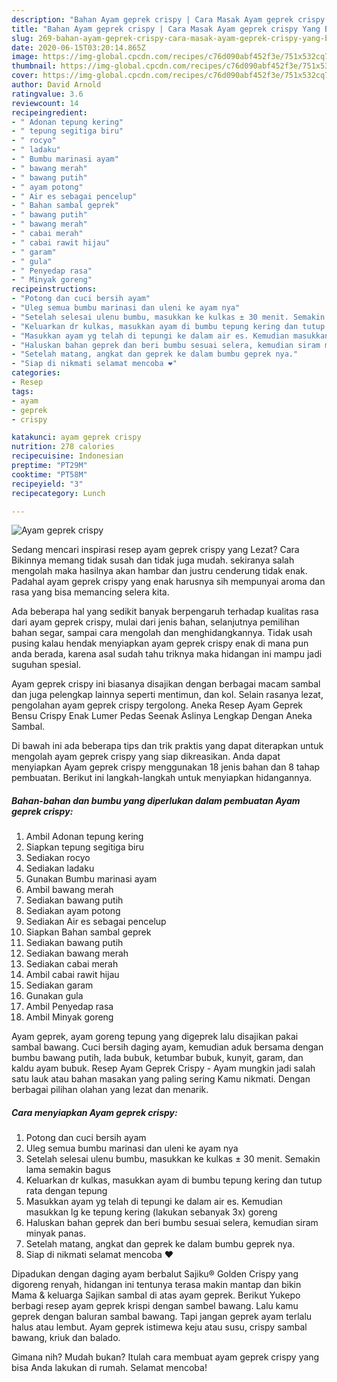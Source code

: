 ```yaml
---
description: "Bahan Ayam geprek crispy | Cara Masak Ayam geprek crispy Yang Bisa Manjain Lidah"
title: "Bahan Ayam geprek crispy | Cara Masak Ayam geprek crispy Yang Bisa Manjain Lidah"
slug: 269-bahan-ayam-geprek-crispy-cara-masak-ayam-geprek-crispy-yang-bisa-manjain-lidah
date: 2020-06-15T03:20:14.865Z
image: https://img-global.cpcdn.com/recipes/c76d090abf452f3e/751x532cq70/ayam-geprek-crispy-foto-resep-utama.jpg
thumbnail: https://img-global.cpcdn.com/recipes/c76d090abf452f3e/751x532cq70/ayam-geprek-crispy-foto-resep-utama.jpg
cover: https://img-global.cpcdn.com/recipes/c76d090abf452f3e/751x532cq70/ayam-geprek-crispy-foto-resep-utama.jpg
author: David Arnold
ratingvalue: 3.6
reviewcount: 14
recipeingredient:
- " Adonan tepung kering"
- " tepung segitiga biru"
- " rocyo"
- " ladaku"
- " Bumbu marinasi ayam"
- " bawang merah"
- " bawang putih"
- " ayam potong"
- " Air es sebagai pencelup"
- " Bahan sambal geprek"
- " bawang putih"
- " bawang merah"
- " cabai merah"
- " cabai rawit hijau"
- " garam"
- " gula"
- " Penyedap rasa"
- " Minyak goreng"
recipeinstructions:
- "Potong dan cuci bersih ayam"
- "Uleg semua bumbu marinasi dan uleni ke ayam nya"
- "Setelah selesai ulenu bumbu, masukkan ke kulkas ± 30 menit. Semakin lama semakin bagus"
- "Keluarkan dr kulkas, masukkan ayam di bumbu tepung kering dan tutup rata dengan tepung"
- "Masukkan ayam yg telah di tepungi ke dalam air es. Kemudian masukkan lg ke tepung kering (lakukan sebanyak 3x) goreng"
- "Haluskan bahan geprek dan beri bumbu sesuai selera, kemudian siram minyak panas."
- "Setelah matang, angkat dan geprek ke dalam bumbu geprek nya."
- "Siap di nikmati selamat mencoba ❤"
categories:
- Resep
tags:
- ayam
- geprek
- crispy

katakunci: ayam geprek crispy 
nutrition: 278 calories
recipecuisine: Indonesian
preptime: "PT29M"
cooktime: "PT58M"
recipeyield: "3"
recipecategory: Lunch

---
```



![Ayam geprek crispy](https://img-global.cpcdn.com/recipes/c76d090abf452f3e/751x532cq70/ayam-geprek-crispy-foto-resep-utama.jpg)

Sedang mencari inspirasi resep ayam geprek crispy yang Lezat? Cara Bikinnya memang tidak susah dan tidak juga mudah. sekiranya salah mengolah maka hasilnya akan hambar dan justru cenderung tidak enak. Padahal ayam geprek crispy yang enak harusnya sih mempunyai aroma dan rasa yang bisa memancing selera kita.

Ada beberapa hal yang sedikit banyak berpengaruh terhadap kualitas rasa dari ayam geprek crispy, mulai dari jenis bahan, selanjutnya pemilihan bahan segar, sampai cara mengolah dan menghidangkannya. Tidak usah pusing kalau hendak menyiapkan ayam geprek crispy enak di mana pun anda berada, karena asal sudah tahu triknya maka hidangan ini mampu jadi suguhan spesial.

Ayam geprek crispy ini biasanya disajikan dengan berbagai macam sambal dan juga pelengkap lainnya seperti mentimun, dan kol. Selain rasanya lezat, pengolahan ayam geprek crispy tergolong. Aneka Resep Ayam Geprek Bensu Crispy Enak Lumer Pedas Seenak Aslinya Lengkap Dengan Aneka Sambal.


Di bawah ini ada beberapa tips dan trik praktis yang dapat diterapkan untuk mengolah ayam geprek crispy yang siap dikreasikan. Anda dapat menyiapkan Ayam geprek crispy menggunakan 18 jenis bahan dan 8 tahap pembuatan. Berikut ini langkah-langkah untuk menyiapkan hidangannya.

<!--inarticleads1-->

##### Bahan-bahan dan bumbu yang diperlukan dalam pembuatan Ayam geprek crispy:

1. Ambil  Adonan tepung kering
1. Siapkan  tepung segitiga biru
1. Sediakan  rocyo
1. Sediakan  ladaku
1. Gunakan  Bumbu marinasi ayam
1. Ambil  bawang merah
1. Sediakan  bawang putih
1. Sediakan  ayam potong
1. Sediakan  Air es sebagai pencelup
1. Siapkan  Bahan sambal geprek
1. Sediakan  bawang putih
1. Sediakan  bawang merah
1. Sediakan  cabai merah
1. Ambil  cabai rawit hijau
1. Sediakan  garam
1. Gunakan  gula
1. Ambil  Penyedap rasa
1. Ambil  Minyak goreng


Ayam geprek, ayam goreng tepung yang digeprek lalu disajikan pakai sambal bawang. Cuci bersih daging ayam, kemudian aduk bersama dengan bumbu bawang putih, lada bubuk, ketumbar bubuk, kunyit, garam, dan kaldu ayam bubuk. Resep Ayam Geprek Crispy - Ayam mungkin jadi salah satu lauk atau bahan masakan yang paling sering Kamu nikmati. Dengan berbagai pilihan olahan yang lezat dan menarik. 

<!--inarticleads2-->

##### Cara menyiapkan Ayam geprek crispy:

1. Potong dan cuci bersih ayam
1. Uleg semua bumbu marinasi dan uleni ke ayam nya
1. Setelah selesai ulenu bumbu, masukkan ke kulkas ± 30 menit. Semakin lama semakin bagus
1. Keluarkan dr kulkas, masukkan ayam di bumbu tepung kering dan tutup rata dengan tepung
1. Masukkan ayam yg telah di tepungi ke dalam air es. Kemudian masukkan lg ke tepung kering (lakukan sebanyak 3x) goreng
1. Haluskan bahan geprek dan beri bumbu sesuai selera, kemudian siram minyak panas.
1. Setelah matang, angkat dan geprek ke dalam bumbu geprek nya.
1. Siap di nikmati selamat mencoba ❤


Dipadukan dengan daging ayam berbalut Sajiku® Golden Crispy yang digoreng renyah, hidangan ini tentunya terasa makin mantap dan bikin Mama &amp; keluarga Sajikan sambal di atas ayam geprek. Berikut Yukepo berbagi resep ayam geprek krispi dengan sambel bawang. Lalu kamu geprek dengan baluran sambal bawang. Tapi jangan geprek ayam terlalu halus atau lembut. Ayam geprek istimewa keju atau susu, crispy sambal bawang, kriuk dan balado. 

Gimana nih? Mudah bukan? Itulah cara membuat ayam geprek crispy yang bisa Anda lakukan di rumah. Selamat mencoba!

